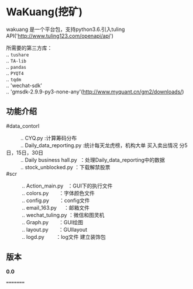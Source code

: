 ﻿
WaKuang(挖矿)
=======

wakuang 是一个平台包，支持python3.6.引入tuling API('http://www.tuling123.com/openapi/api')

所需要的第三方库：  
    .. `tushare`  
    .. `TA-lib`  
    .. `pandas`  
    .. `PYQT4`  
    .. `tqdm`  
    .. 'wechat-sdk'  
    .. 'gmsdk-2.9.9-py3-none-any'(http://www.myquant.cn/gm2/downloads/)  
    
功能介绍
--------

#data_contorl  

            .. CYQ.py 		:计算筹码分布  
            .. Daily_data_reporting.py :统计每天龙虎榜，机构大单 买入卖出情况 分5 日，15日，30日  
            .. Daily business hall.py  ：处理Daily_data_reporting中的数据  
            .. stock_unblocked.py 	：下载解禁股票  
#scr           

            .. Action_main.py   	：GUI下的执行文件  
            .. colors.py       ：字体颜色文件  
            .. config.py       ：config文件  
            .. email_163.py     ：邮箱文件  
            .. wechat_tuling.py 	：微信和图灵机  
            .. Graph.py       	：GUI绘图  
            .. layout.py       ：GUIlayout  
            .. logd.py        ：log文件 建立装饰包 
            
版本             
---
**0.0**
~~~~
=======



